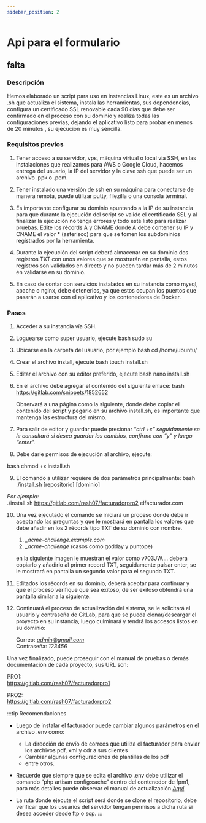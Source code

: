 ```yaml
---
sidebar_position: 2
---
```

# Api para el formulario
falta
------

### Descripción

Hemos elaborado un script para uso en instancias Linux, este es un archivo .sh que actualiza el sistema, instala las herramientas, sus dependencias, configura un certificado SSL renovable cada 90 días que debe ser confirmado en el proceso con su dominio y realiza todas las configuraciones previas, dejando el aplicativo listo para probar en menos de 20 minutos , su ejecución es muy sencilla.

### Requisitos previos
1. Tener acceso a su servidor, vps, máquina virtual o local via SSH, en las instalaciones que realizamos para AWS o Google Cloud, hacemos entrega del usuario, la IP del servidor y la clave ssh que puede ser un archivo .ppk o .pem.

2. Tener instalado una versión de ssh en su máquina para conectarse de manera remota, puede utilizar putty, filezilla o una consola terminal.

3. Es importante configurar su dominio apuntando a la IP de su instancia para que durante la ejecución del script se valide el certificado SSL y al finalizar la ejecución no tenga errores y todo esté listo para realizar pruebas. Edite los récords A y CNAME donde A debe contener su IP y CNAME el valor * (asterisco) para que se tomen los subdominios registrados por la herramienta.



4. Durante la ejecución del script deberá almacenar en su dominio dos registros TXT con unos valores que se mostrarán en pantalla, estos registros son validados en directo y no pueden tardar más de 2 minutos en validarse en su dominio.

5. En caso de contar con servicios instalados en su instancia como mysql, apache o nginx, debe detenerlos, ya que estos ocupan los puertos que pasarán a usarse con el aplicativo y los contenedores de Docker.


### Pasos
1. Acceder a su instancia vía SSH.
2. Loguearse como super usuario, ejecute
bash
     sudo su 

3. Ubicarse en la carpeta del usuario, por ejemplo 
bash
cd /home/ubuntu/

4. Crear el archivo install, ejecute
bash
touch install.sh

5. Editar el archivo con su editor preferido, ejecute
bash
nano install.sh
 
6. En el archivo debe agregar el contenido del siguiente enlace:
bash
https://gitlab.com/snippets/1852652

    Observará a una página como la siguiente, donde debe copiar el contenido del script y pegarlo en su archivo install.sh, es importante que mantenga las estructura del mismo.

7. Para salir de editor y guardar puede presionar “*ctrl +x” seguidamente se le consultará si desea guardar los cambios, confirme con “y” y luego “enter*”. 

8. Debe darle permisos de ejecución al archivo, ejecute:

bash
chmod +x install.sh

9. El comando a utilizar requiere de dos parámetros principalmente:
bash
./install.sh [repositorio] [dominio]

*Por ejemplo:*                                                             
./install.sh https://gitlab.com/rash07/facturadorpro2 elfacturador.com

10. Una vez ejecutado el comando se iniciará un proceso donde debe ir aceptando las preguntas y que le mostrará en pantalla los valores que debe añadir en los 2 récords tipo TXT de su dominio con nombre.
    1. *_acme-challenge.example.com*
    2. *_acme-challenge* (casos como godday y puntope)

    en la siguiente imagen le muestran el valor como v703JW.... debera copiarlo y añadirlo al primer record TXT, seguidamente pulsar enter, se le mostrará en pantalla un segundo valor para el segundo TXT.

 

11. Editados los récords en su dominio, deberá aceptar para continuar y que el proceso verifique que sea exitoso, de ser exitoso obtendrá una pantalla similar a la siguiente.


12. Continuará el proceso de actualización del sistema, se le solicitará el usuario y contraseña de GitLab, para que se pueda clonar/descargar el proyecto en su instancia, luego culminará y tendrá los accesos listos en su dominio:

    Correo: *admin@gmail.com*                             
    Contraseña: *123456*

Una vez finalizado, puede proseguir con el manual de pruebas o demás documentación de cada proyecto, sus URL son:

PRO1:                               
https://gitlab.com/rash07/facturadorpro1

PRO2:                                        
https://gitlab.com/rash07/facturadorpro2

:::tip Recomendaciones

- Luego de instalar el facturador puede cambiar algunos parámetros en el archivo .env como:

    - La dirección de envío de correos que utiliza el facturador para enviar los archivos pdf, xml y cdr a sus clientes
    - Cambiar algunas configuraciones de plantillas de los pdf
    - entre otros.

- Recuerde que siempre que se edita el archivo .env debe utilizar el comando “php artisan config:cache” dentro del contenedor de fpm1, para más detalles puede observar el manual de actualización *[Aqui](https://docs.google.com/document/d/11PI1a9yjCPfH9CCuWmJSrdj1V8IEUffqurqvdkw29co/edit?usp=sharing)*

- La ruta donde ejecute el script será donde se clone el repositorio, debe verificar que los usuarios del servidor tengan permisos a dicha ruta si desea acceder desde ftp o scp.
:::